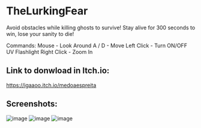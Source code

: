 # TheLurkingFear
Avoid obstacles while killing ghosts to survive!
Stay alive for 300 seconds to win, lose your sanity to die!

Commands:
Mouse - Look Around
A / D - Move
Left Click - Turn ON/OFF UV Flashlight
Right Click - Zoom In

## Link to donwload in Itch.io:
<a href="https://igaaoo.itch.io/medoaespreita" target="_blank"> https://igaaoo.itch.io/medoaespreita </a>

## Screenshots:
![image](https://user-images.githubusercontent.com/88206626/178747071-23e4e427-6b63-476c-844e-200339a4a7b2.png)
![image](https://user-images.githubusercontent.com/88206626/178747093-0a2e18f4-6311-4cb1-8759-2ca36c6f15c6.png)
![image](https://user-images.githubusercontent.com/88206626/178747111-b03a7b8a-dd0c-4f5c-a002-6346145ac027.png)

